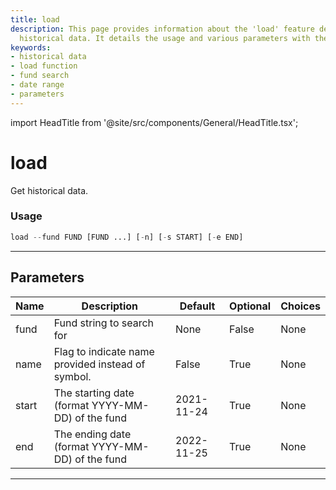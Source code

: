 ```yaml
---
title: load
description: This page provides information about the 'load' feature designed to retrieve
  historical data. It details the usage and various parameters with their functions.
keywords:
- historical data
- load function
- fund search
- date range
- parameters
---
```


import HeadTitle from '@site/src/components/General/HeadTitle.tsx';

<HeadTitle title="load - Funds - Reference | OpenBB Terminal Docs" />

# load

Get historical data.

### Usage

```python
load --fund FUND [FUND ...] [-n] [-s START] [-e END]
```

---

## Parameters

| Name | Description | Default | Optional | Choices |
| ---- | ----------- | ------- | -------- | ------- |
| fund | Fund string to search for | None | False | None |
| name | Flag to indicate name provided instead of symbol. | False | True | None |
| start | The starting date (format YYYY-MM-DD) of the fund | 2021-11-24 | True | None |
| end | The ending date (format YYYY-MM-DD) of the fund | 2022-11-25 | True | None |

---
